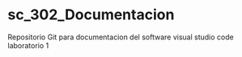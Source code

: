 # sc_302_Documentacion
Repositorio Git para documentacion del software visual studio code laboratorio 1
